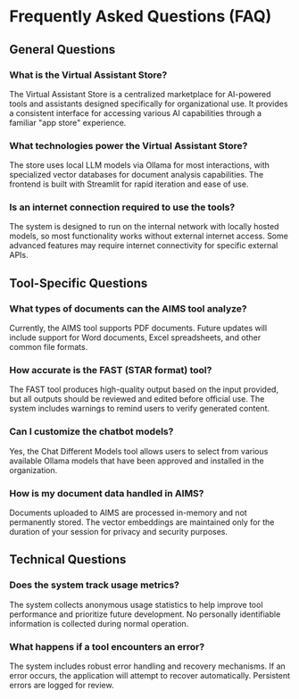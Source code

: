 # Frequently Asked Questions (FAQ)

## General Questions

### What is the Virtual Assistant Store?
The Virtual Assistant Store is a centralized marketplace for AI-powered tools and assistants designed specifically for organizational use. It provides a consistent interface for accessing various AI capabilities through a familiar "app store" experience.

### What technologies power the Virtual Assistant Store?
The store uses local LLM models via Ollama for most interactions, with specialized vector databases for document analysis capabilities. The frontend is built with Streamlit for rapid iteration and ease of use.

### Is an internet connection required to use the tools?
The system is designed to run on the internal network with locally hosted models, so most functionality works without external internet access. Some advanced features may require internet connectivity for specific external APIs.

## Tool-Specific Questions

### What types of documents can the AIMS tool analyze?
Currently, the AIMS tool supports PDF documents. Future updates will include support for Word documents, Excel spreadsheets, and other common file formats.

### How accurate is the FAST (STAR format) tool?
The FAST tool produces high-quality output based on the input provided, but all outputs should be reviewed and edited before official use. The system includes warnings to remind users to verify generated content.

### Can I customize the chatbot models?
Yes, the Chat Different Models tool allows users to select from various available Ollama models that have been approved and installed in the organization.

### How is my document data handled in AIMS?
Documents uploaded to AIMS are processed in-memory and not permanently stored. The vector embeddings are maintained only for the duration of your session for privacy and security purposes.

## Technical Questions

### Does the system track usage metrics?
The system collects anonymous usage statistics to help improve tool performance and prioritize future development. No personally identifiable information is collected during normal operation.

### What happens if a tool encounters an error?
The system includes robust error handling and recovery mechanisms. If an error occurs, the application will attempt to recover automatically. Persistent errors are logged for review.
